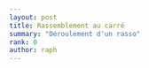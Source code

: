 ```yaml
---
layout: post
title: Rassemblement au carré
summary: "Déroulement d'un rasso" 
rank: 0
author: raph
---
```


